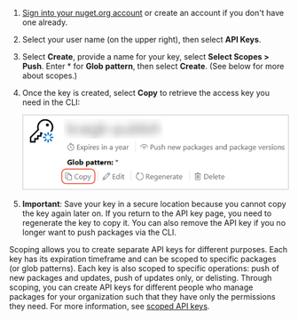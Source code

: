1. [Sign into your nuget.org account](https://www.nuget.org/users/account/LogOn?returnUrl=%2F) or create an account if you don't have one already.

1. Select your user name (on the upper right), then select **API Keys**.

1. Select **Create**, provide a name for your key, select **Select Scopes > Push**. Enter * for **Glob pattern**, then select **Create**. (See below for more about scopes.)

1. Once the key is created, select **Copy** to retrieve the access key you need in the CLI:

    ![Copying the API key to the clipboard](../media/QS_Create-02-APIKey.png)

1. **Important**: Save your key in a secure location because you cannot copy the key again later on. If you return to the API key page, you need to regenerate the key to copy it. You can also remove the API key if you no longer want to push packages via the CLI.

Scoping allows you to create separate API keys for different purposes. Each key has its expiration timeframe and can be scoped to specific packages (or glob patterns). Each key is also scoped to specific operations: push of new packages and updates, push of updates only, or delisting. Through scoping, you can create API keys for different people who manage packages for your organization such that they have only the permissions they need. For more information, see [scoped API keys](../../nuget-org/scoped-api-keys.md).